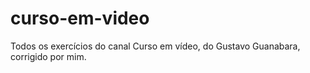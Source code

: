 # curso-em-video
Todos os exercícios do canal Curso em vídeo, do Gustavo Guanabara, corrigido por mim.
